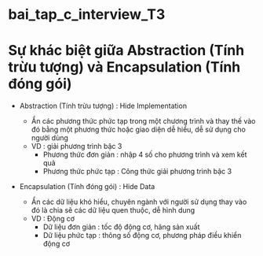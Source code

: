 # bai_tap_c_interview_T3



# Sự khác biệt giữa Abstraction (Tính trừu tượng) và Encapsulation (Tính đóng gói)

* Abstraction (Tính trừu tượng) : Hide Implementation
  - Ẩn các phương thức phức tạp trong một chương trình và thay thế vào đó bằng một phương thức hoặc giao diện dễ hiểu, dễ sử dụng cho người dùng
  - VD : giải phương trình bậc 3 
    + Phương thức đơn giản : nhập 4 số cho phương trình và xem kết quả
    + Phương thức phức tạp : Công thức giải phương trình bậc 3

* Encapsulation (Tính đóng gói) : Hide Data
  - Ẩn các dữ liệu khó hiểu, chuyên ngành với người sử dụng thay vào đó là chia sẽ các dữ liệu quen thuộc, dễ hình dung
  - VD : Động cơ
    + Dữ liệu đơn giản : tốc độ động cơ, hãng sản xuất
    + Dữ liệu phức tạp : thông số động cơ, phương pháp điều khiển động cơ

